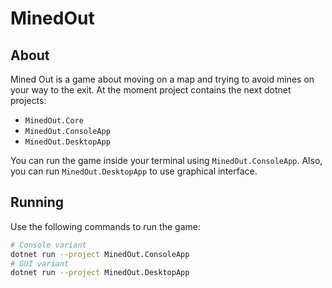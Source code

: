 # MinedOut

## About
Mined Out is a game about moving on a map and trying to avoid mines on your way to the exit.
At the moment project contains the next dotnet projects:
- `MinedOut.Core`
- `MinedOut.ConsoleApp`
- `MinedOut.DesktopApp`

You can run the game inside your terminal using `MinedOut.ConsoleApp`.
Also, you can run `MinedOut.DesktopApp` to use graphical interface.

## Running

Use the following commands to run the game:
```bash
# Console variant
dotnet run --project MinedOut.ConsoleApp
# GUI variant
dotnet run --project MinedOut.DesktopApp
```
